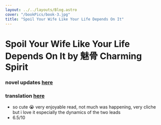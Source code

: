 ```yaml
---
layout: ../../layouts/Blog.astro
cover: "/bookPics/book-3.jpg"
title: "Spoil Your Wife Like Your Life Depends On It"
---
```


# Spoil Your Wife Like Your Life Depends On It by 魅骨 Charming Spirit
### novel updates **[here](https://www.novelupdates.com/series/spoil-your-wife-like-your-life-depends-on-it/)**
### translation **[here](https://www.scribblehub.com/series/497026/spoil-your-wife-like-your-life-depends-on-it/)**
- so cute 😭 very enjoyable read, not much was happening, very cliche but i love it especially the dynamics of the two leads
- 6.5/10